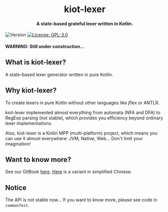 <h1 align="center">kiot-lexer</h1>
<h4 align="center">A state-based grateful lexer written in Kotlin. </h4>
<p>
  <img alt="Version" src="https://img.shields.io/badge/version-1.0.6-blue.svg?cacheSeconds=2592000" />
  <a href="./LICENSE.md" target="_blank">
    <img alt="License: GPL-3.0" src="https://img.shields.io/badge/License-GPL--3.0-yellow.svg" />
  </a>
</p>

#### WARNING: Still under construction...

## What is kiot-lexer?

A state-based lexer generator written in pure Kotlin.

## Why kiot-lexer?

To create lexers in pure Kotlin without other languages like jflex or ANTLR.

kiot-lexer implemented almost everything from automata (NFA and DFA) to RegExp parsing (not stable), which provides you efficiency beyond ordinary lexer implementations.

Also, kiot-lexer is a Kotlin MPP (multi-platform) project, which means you can use it almost everywhere: JVM, Native, Web... Don't limit your imagination!

## Want to know more?

See our GitBook [here](https://mivik.gitbook.io/kiot-lexer). [Here](https://mivik.gitbook.io/kiot-lexer/v/chinese/) is a variant in simplified Chinese.

## Notice

The API is not stable now... If you want to know more, please see code in `commonTest`.
